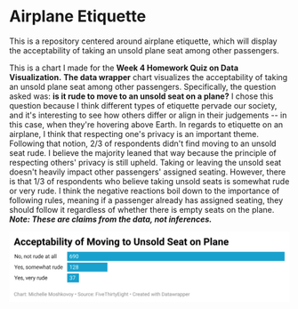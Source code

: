 # Airplane Etiquette 
This is a repository centered around airplane etiquette, which will display the acceptability of taking an unsold plane seat among other passengers. 

This is a chart I made for the **Week 4 Homework Quiz on Data Visualization.** **The data wrapper** chart visualizes the acceptability of taking an unsold plane seat among other passengers. Specifically, the question asked was: **is it rude to move to an unsold seat on a plane?** I chose this question because I think different types of etiquette pervade our society, and it's interesting to see how others differ or align in their judgements -- in this case, when they're hovering above Earth. In regards to etiquette on an airplane, I think that respecting one's privacy is an important theme. Following that notion, 2/3 of respondents didn't find moving to an unsold seat rude. I believe the majority leaned that way because the principle of respecting others' privacy is still upheld. Taking or leaving the unsold seat doesn't heavily impact other passengers' assigned seating. However, there is that 1/3 of respondents who believe taking unsold seats is somewhat rude or very rude. I think the negative reactions boil down to the importance of following rules, meaning if a passenger already has assigned seating, they should follow it regardless of whether there is empty seats on the plane. ***Note: These are claims from the data, not inferences.***

![This is a data wrapper chart](K6k6o-acceptability-of-moving-to-unsold-seat-on-plane-nbsp-.png)

